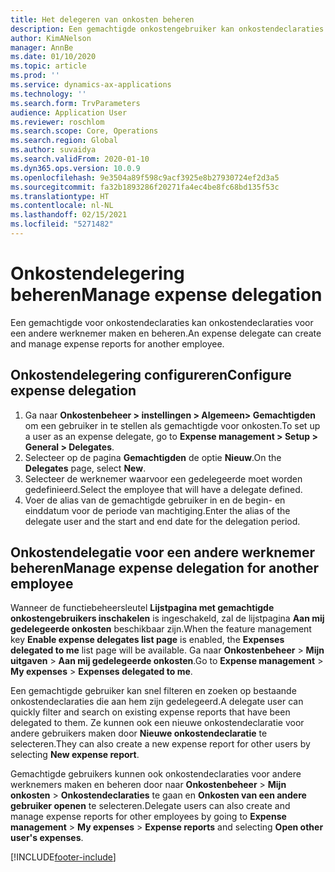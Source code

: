```yaml
---
title: Het delegeren van onkosten beheren
description: Een gemachtigde onkostengebruiker kan onkostendeclaraties voor een andere werknemer in de organisatie maken en beheren.
author: KimANelson
manager: AnnBe
ms.date: 01/10/2020
ms.topic: article
ms.prod: ''
ms.service: dynamics-ax-applications
ms.technology: ''
ms.search.form: TrvParameters
audience: Application User
ms.reviewer: roschlom
ms.search.scope: Core, Operations
ms.search.region: Global
ms.author: suvaidya
ms.search.validFrom: 2020-01-10
ms.dyn365.ops.version: 10.0.9
ms.openlocfilehash: 9e3504a89f598c9acf3925e8b27930724ef2d3a5
ms.sourcegitcommit: fa32b1893286f20271fa4ec4be8fc68bd135f53c
ms.translationtype: HT
ms.contentlocale: nl-NL
ms.lasthandoff: 02/15/2021
ms.locfileid: "5271482"
---
```

# <a name="manage-expense-delegation"></a><span data-ttu-id="2129d-103">Onkostendelegering beheren</span><span class="sxs-lookup"><span data-stu-id="2129d-103">Manage expense delegation</span></span>

<span data-ttu-id="2129d-104">Een gemachtigde voor onkostendeclaraties kan onkostendeclaraties voor een andere werknemer maken en beheren.</span><span class="sxs-lookup"><span data-stu-id="2129d-104">An expense delegate can create and manage expense reports for another employee.</span></span>

## <a name="configure-expense-delegation"></a><span data-ttu-id="2129d-105">Onkostendelegering configureren</span><span class="sxs-lookup"><span data-stu-id="2129d-105">Configure expense delegation</span></span>

1. <span data-ttu-id="2129d-106">Ga naar **Onkostenbeheer > instellingen > Algemeen> Gemachtigden** om een gebruiker in te stellen als gemachtigde voor onkosten.</span><span class="sxs-lookup"><span data-stu-id="2129d-106">To set up a user as an expense delegate, go to **Expense management > Setup > General > Delegates**.</span></span>
2. <span data-ttu-id="2129d-107">Selecteer op de pagina **Gemachtigden** de optie **Nieuw**.</span><span class="sxs-lookup"><span data-stu-id="2129d-107">On the **Delegates** page, select **New**.</span></span>
3. <span data-ttu-id="2129d-108">Selecteer de werknemer waarvoor een gedelegeerde moet worden gedefinieerd.</span><span class="sxs-lookup"><span data-stu-id="2129d-108">Select the employee that will have a delegate defined.</span></span> 
4. <span data-ttu-id="2129d-109">Voer de alias van de gemachtigde gebruiker in en de begin- en einddatum voor de periode van machtiging.</span><span class="sxs-lookup"><span data-stu-id="2129d-109">Enter the alias of the delegate user and the start and end date for the delegation period.</span></span>

## <a name="manage-expense-delegation-for-another-employee"></a><span data-ttu-id="2129d-110">Onkostendelegatie voor een andere werknemer beheren</span><span class="sxs-lookup"><span data-stu-id="2129d-110">Manage expense delegation for another employee</span></span>

<span data-ttu-id="2129d-111">Wanneer de functiebeheersleutel **Lijstpagina met gemachtigde onkostengebruikers inschakelen** is ingeschakeld, zal de lijstpagina **Aan mij gedelegeerde onkosten** beschikbaar zijn.</span><span class="sxs-lookup"><span data-stu-id="2129d-111">When the feature management key **Enable expense delegates list page** is enabled, the **Expenses delegated to me** list page will be available.</span></span> <span data-ttu-id="2129d-112">Ga naar **Onkostenbeheer** > **Mijn uitgaven** > **Aan mij gedelegeerde onkosten**.</span><span class="sxs-lookup"><span data-stu-id="2129d-112">Go to **Expense management** > **My expenses** > **Expenses delegated to me**.</span></span>

<span data-ttu-id="2129d-113">Een gemachtigde gebruiker kan snel filteren en zoeken op bestaande onkostendeclaraties die aan hem zijn gedelegeerd.</span><span class="sxs-lookup"><span data-stu-id="2129d-113">A delegate user can quickly filter and search on existing expense reports that have been delegated to them.</span></span> <span data-ttu-id="2129d-114">Ze kunnen ook een nieuwe onkostendeclaratie voor andere gebruikers maken door **Nieuwe onkostendeclaratie** te selecteren.</span><span class="sxs-lookup"><span data-stu-id="2129d-114">They can also create a new expense report for other users by selecting **New expense report**.</span></span>

<span data-ttu-id="2129d-115">Gemachtigde gebruikers kunnen ook onkostendeclaraties voor andere werknemers maken en beheren door naar **Onkostenbeheer** > **Mijn onkosten** > **Onkostendeclaraties** te gaan en **Onkosten van een andere gebruiker openen** te selecteren.</span><span class="sxs-lookup"><span data-stu-id="2129d-115">Delegate users can also create and manage expense reports for other employees by going to **Expense management** > **My expenses** > **Expense reports** and selecting **Open other user's expenses**.</span></span>


[!INCLUDE[footer-include](../includes/footer-banner.md)]